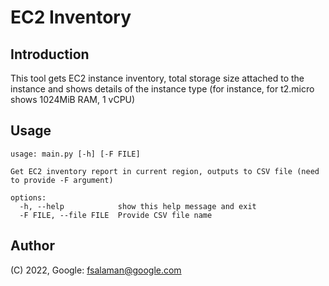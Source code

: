 # EC2 Inventory

## Introduction

This tool gets EC2 instance inventory, total storage size attached to the instance and shows details of the instance type (for instance, for t2.micro shows 1024MiB RAM, 1 vCPU)

## Usage

```
usage: main.py [-h] [-F FILE]

Get EC2 inventory report in current region, outputs to CSV file (need to provide -F argument)

options:
  -h, --help            show this help message and exit
  -F FILE, --file FILE  Provide CSV file name
``` 

## Author
(C) 2022, Google: fsalaman@google.com